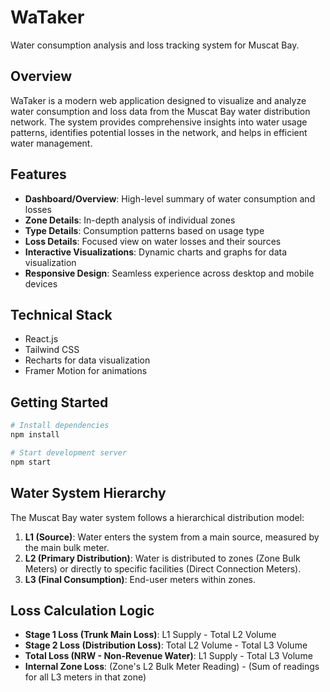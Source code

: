 # WaTaker

Water consumption analysis and loss tracking system for Muscat Bay.

## Overview

WaTaker is a modern web application designed to visualize and analyze water consumption and loss data from the Muscat Bay water distribution network. The system provides comprehensive insights into water usage patterns, identifies potential losses in the network, and helps in efficient water management.

## Features

- **Dashboard/Overview**: High-level summary of water consumption and losses
- **Zone Details**: In-depth analysis of individual zones
- **Type Details**: Consumption patterns based on usage type
- **Loss Details**: Focused view on water losses and their sources
- **Interactive Visualizations**: Dynamic charts and graphs for data visualization
- **Responsive Design**: Seamless experience across desktop and mobile devices

## Technical Stack

- React.js
- Tailwind CSS
- Recharts for data visualization
- Framer Motion for animations

## Getting Started

```bash
# Install dependencies
npm install

# Start development server
npm start
```

## Water System Hierarchy

The Muscat Bay water system follows a hierarchical distribution model:

1. **L1 (Source)**: Water enters the system from a main source, measured by the main bulk meter.
2. **L2 (Primary Distribution)**: Water is distributed to zones (Zone Bulk Meters) or directly to specific facilities (Direct Connection Meters).
3. **L3 (Final Consumption)**: End-user meters within zones.

## Loss Calculation Logic

- **Stage 1 Loss (Trunk Main Loss)**: L1 Supply - Total L2 Volume
- **Stage 2 Loss (Distribution Loss)**: Total L2 Volume - Total L3 Volume
- **Total Loss (NRW - Non-Revenue Water)**: L1 Supply - Total L3 Volume
- **Internal Zone Loss**: (Zone's L2 Bulk Meter Reading) - (Sum of readings for all L3 meters in that zone)

